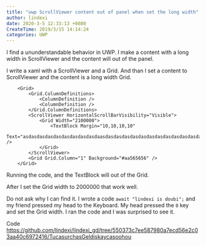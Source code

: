 ```yaml
---
title: "uwp ScrollViewer content out of panel when set the long width"
author: lindexi
date: 2020-3-5 12:33:13 +0800
CreateTime: 2019/3/15 14:14:24
categories: UWP
---
```


I find a ununderstandable behavior in UWP. I make a content with a long width in ScrollViewer and the content will out of the panel.

<!--more-->


<!-- CreateTime:2019/3/15 14:14:24 -->

<!-- csdn -->

I write a xaml with a ScrollViewer and a Grid. And than I set a content to ScrollViewer and the content is a long width Grid.

```xaml
    <Grid>
        <Grid.ColumnDefinitions>
            <ColumnDefinition />
            <ColumnDefinition />
        </Grid.ColumnDefinitions>
        <ScrollViewer HorizontalScrollBarVisibility="Visible">
            <Grid Width="2100000">
                <TextBlock Margin="10,10,10,10"
                    Text="asdasdasdasdasdasdasdasdasdaasdasdasdasdasdasdasdasdasdasdasdasdasdasdaasdasdasdasdasdasdasdasdasdasdasdasdasdasdaasdasdasdasdasdasdasdasdasdasdasdasdasd" />
            </Grid>
        </ScrollViewer>
        <Grid Grid.Column="1" Background="#aa565656" />
    </Grid>
```

Running the code, and the TextBlock will out of the Grid.

After I set the Grid width to 2000000 that work well.

Do not ask why I can find it. I wrote a code `await "lindexi is doubi";` and my friend pressed my head to the Keyboard. My head pressed the `0` key and set the Grid width. I ran the code and I was surprised to see it.

Code https://github.com/lindexi/lindexi_gd/tree/550373c7ee587980a7ecd56e2c03aa40c6972416/TucasurchasGeldiskaycasoohou
